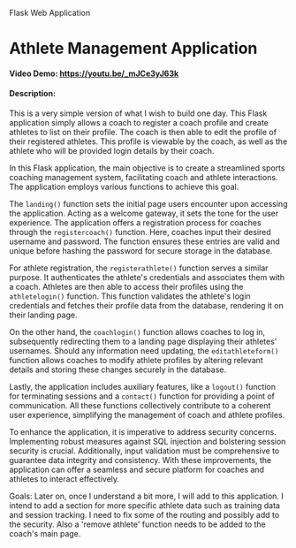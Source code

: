 Flask Web Application 
# Athlete Management Application
#### Video Demo:  <https://youtu.be/_mJCe3yJ63k>
#### Description:
This is a very simple version of what I wish to build one day. This Flask application simply
allows a coach to register a coach profile and create athletes to list on their profile.
The coach is then able to edit the profile of their registered athletes. This profile is viewable by the coach, as well
as the athlete who will be provided login details by their coach.

In this Flask application, the main objective is to create a streamlined sports coaching management system, facilitating coach and athlete interactions. The application employs various functions to achieve this goal.

The `landing()` function sets the initial page users encounter upon accessing the application. Acting as a welcome gateway, it sets the tone for the user experience. The application offers a registration process for coaches through the `registercoach()` function. Here, coaches input their desired username and password. The function ensures these entries are valid and unique before hashing the password for secure storage in the database.

For athlete registration, the `registerathlete()` function serves a similar purpose. It authenticates the athlete's credentials and associates them with a coach. Athletes are then able to access their profiles using the `athletelogin()` function. This function validates the athlete's login credentials and fetches their profile data from the database, rendering it on their landing page.

On the other hand, the `coachlogin()` function allows coaches to log in, subsequently redirecting them to a landing page displaying their athletes' usernames. Should any information need updating, the `editathleteform()` function allows coaches to modify athlete profiles by altering relevant details and storing these changes securely in the database.

Lastly, the application includes auxiliary features, like a `logout()` function for terminating sessions and a `contact()` function for providing a point of communication. All these functions collectively contribute to a coherent user experience, simplifying the management of coach and athlete profiles.

To enhance the application, it is imperative to address security concerns. Implementing robust measures against SQL injection and bolstering session security is crucial. Additionally, input validation must be comprehensive to guarantee data integrity and consistency. With these improvements, the application can offer a seamless and secure platform for coaches and athletes to interact effectively.


Goals:
Later on, once I understand a bit more, I will add to this application. I intend to add a section for more specific
athlete data such as training data and session tracking. I need to fix some of the routing and possibly add to the security. Also a 'remove athlete' function needs to be added to the coach's main page.
